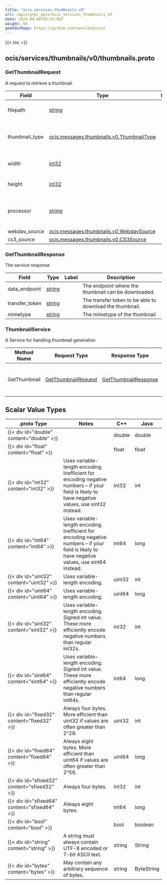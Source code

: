 ```yaml
---
title: "ocis.services.thumbnails.v0"
url: /apis/grpc_apis/ocis_services_thumbnails_v0
date: 2024-04-08T09:54:06Z
weight: 50
geekdocRepo: https://github.com/owncloud/ocis
---
```


{{< toc >}}



## ocis/services/thumbnails/v0/thumbnails.proto

### GetThumbnailRequest

A request to retrieve a thumbnail

| Field | Type | Label | Description |
| ----- | ---- | ----- | ----------- |
| filepath | [string](#string) |  | The path to the source image |
| thumbnail_type | [ocis.messages.thumbnails.v0.ThumbnailType](/apis/grpc_apis/ocis_messages_thumbnails_v0/#thumbnailtype) |  | The type to which the thumbnail should get encoded to. |
| width | [int32](#int32) |  | The width of the thumbnail |
| height | [int32](#int32) |  | The height of the thumbnail |
| processor | [string](#string) |  | Indicates which image processor to use |
| webdav_source | [ocis.messages.thumbnails.v0.WebdavSource](/apis/grpc_apis/ocis_messages_thumbnails_v0/#webdavsource) |  |  |
| cs3_source | [ocis.messages.thumbnails.v0.CS3Source](/apis/grpc_apis/ocis_messages_thumbnails_v0/#cs3source) |  |  |

### GetThumbnailResponse

The service response

| Field | Type | Label | Description |
| ----- | ---- | ----- | ----------- |
| data_endpoint | [string](#string) |  | The endpoint where the thumbnail can be downloaded. |
| transfer_token | [string](#string) |  | The transfer token to be able to download the thumbnail. |
| mimetype | [string](#string) |  | The mimetype of the thumbnail |


### ThumbnailService

A Service for handling thumbnail generation

| Method Name | Request Type | Response Type | Description |
| ----------- | ------------ | ------------- | ------------|
| GetThumbnail | [GetThumbnailRequest](#getthumbnailrequest) | [GetThumbnailResponse](#getthumbnailresponse) | Generates the thumbnail and returns it. |

## Scalar Value Types

| .proto Type | Notes | C++ | Java |
| ----------- | ----- | --- | ---- |
| {{< div id="double" content="double" >}} |  | double | double |
| {{< div id="float" content="float" >}} |  | float | float |
| {{< div id="int32" content="int32" >}} | Uses variable-length encoding. Inefficient for encoding negative numbers – if your field is likely to have negative values, use sint32 instead. | int32 | int |
| {{< div id="int64" content="int64" >}} | Uses variable-length encoding. Inefficient for encoding negative numbers – if your field is likely to have negative values, use sint64 instead. | int64 | long |
| {{< div id="uint32" content="uint32" >}} | Uses variable-length encoding. | uint32 | int |
| {{< div id="uint64" content="uint64" >}} | Uses variable-length encoding. | uint64 | long |
| {{< div id="sint32" content="sint32" >}} | Uses variable-length encoding. Signed int value. These more efficiently encode negative numbers than regular int32s. | int32 | int |
| {{< div id="sint64" content="sint64" >}} | Uses variable-length encoding. Signed int value. These more efficiently encode negative numbers than regular int64s. | int64 | long |
| {{< div id="fixed32" content="fixed32" >}} | Always four bytes. More efficient than uint32 if values are often greater than 2^28. | uint32 | int |
| {{< div id="fixed64" content="fixed64" >}} | Always eight bytes. More efficient than uint64 if values are often greater than 2^56. | uint64 | long |
| {{< div id="sfixed32" content="sfixed32" >}} | Always four bytes. | int32 | int |
| {{< div id="sfixed64" content="sfixed64" >}} | Always eight bytes. | int64 | long |
| {{< div id="bool" content="bool" >}} |  | bool | boolean |
| {{< div id="string" content="string" >}} | A string must always contain UTF-8 encoded or 7-bit ASCII text. | string | String |
| {{< div id="bytes" content="bytes" >}} | May contain any arbitrary sequence of bytes. | string | ByteString |

